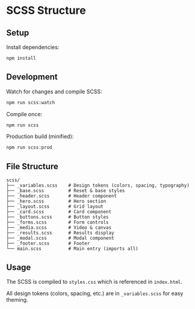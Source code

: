 # SCSS Structure

## Setup

Install dependencies:
```bash
npm install
```

## Development

Watch for changes and compile SCSS:
```bash
npm run scss:watch
```

Compile once:
```bash
npm run scss
```

Production build (minified):
```bash
npm run scss:prod
```

## File Structure

```
scss/
├── _variables.scss    # Design tokens (colors, spacing, typography)
├── _base.scss         # Reset & base styles
├── _header.scss       # Header component
├── _hero.scss         # Hero section
├── _layout.scss       # Grid layout
├── _card.scss         # Card component
├── _buttons.scss      # Button styles
├── _forms.scss        # Form controls
├── _media.scss        # Video & canvas
├── _results.scss      # Results display
├── _modal.scss        # Modal component
├── _footer.scss       # Footer
└── main.scss          # Main entry (imports all)
```

## Usage

The SCSS is compiled to `styles.css` which is referenced in `index.html`.

All design tokens (colors, spacing, etc.) are in `_variables.scss` for easy theming.

